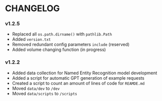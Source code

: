 # CHANGELOG

### v1.2.5

- Replaced all `os.path.dirname()` with `pathlib.Path`
- Added `version.txt`
- Removed redundant config parameters `include` (reserved)
- Added volume changing function (in progress)

### v1.2.2
- Added data collection for Named Entity Recognition model development 
- Added a script for automatic GPT generation of example requests
- Created a script to count an amount of lines of code for `REAMDE.md`
- Moved `data/dev` to `/dev`
- Moved `data/scripts` to `/scripts`